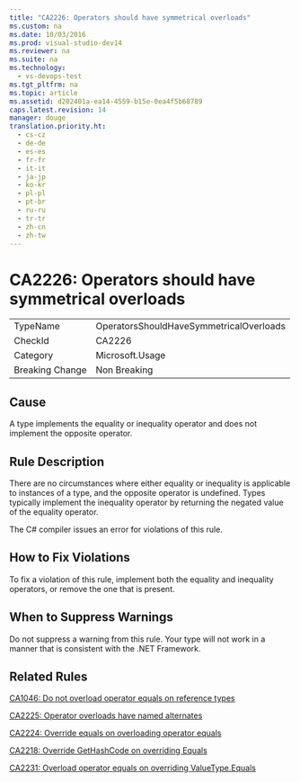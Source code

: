 ```yaml
---
title: "CA2226: Operators should have symmetrical overloads"
ms.custom: na
ms.date: 10/03/2016
ms.prod: visual-studio-dev14
ms.reviewer: na
ms.suite: na
ms.technology: 
  - vs-devops-test
ms.tgt_pltfrm: na
ms.topic: article
ms.assetid: d202401a-ea14-4559-b15e-0ea4f5b68789
caps.latest.revision: 14
manager: douge
translation.priority.ht: 
  - cs-cz
  - de-de
  - es-es
  - fr-fr
  - it-it
  - ja-jp
  - ko-kr
  - pl-pl
  - pt-br
  - ru-ru
  - tr-tr
  - zh-cn
  - zh-tw
---
```

# CA2226: Operators should have symmetrical overloads
|||  
|-|-|  
|TypeName|OperatorsShouldHaveSymmetricalOverloads|  
|CheckId|CA2226|  
|Category|Microsoft.Usage|  
|Breaking Change|Non Breaking|  
  
## Cause  
 A type implements the equality or inequality operator and does not implement the opposite operator.  
  
## Rule Description  
 There are no circumstances where either equality or inequality is applicable to instances of a type, and the opposite operator is undefined. Types typically implement the inequality operator by returning the negated value of the equality operator.  
  
 The C# compiler issues an error for violations of this rule.  
  
## How to Fix Violations  
 To fix a violation of this rule, implement both the equality and inequality operators, or remove the one that is present.  
  
## When to Suppress Warnings  
 Do not suppress a warning from this rule. Your type will not work in a manner that is consistent with the .NET Framework.  
  
## Related Rules  
 [CA1046: Do not overload operator equals on reference types](../VS_IDE/CA1046--Do-not-overload-operator-equals-on-reference-types.md)  
  
 [CA2225: Operator overloads have named alternates](../VS_IDE/CA2225--Operator-overloads-have-named-alternates.md)  
  
 [CA2224: Override equals on overloading operator equals](../VS_IDE/CA2224--Override-equals-on-overloading-operator-equals.md)  
  
 [CA2218: Override GetHashCode on overriding Equals](../VS_IDE/CA2218--Override-GetHashCode-on-overriding-Equals.md)  
  
 [CA2231: Overload operator equals on overriding ValueType.Equals](../VS_IDE/CA2231--Overload-operator-equals-on-overriding-ValueType.Equals.md)
